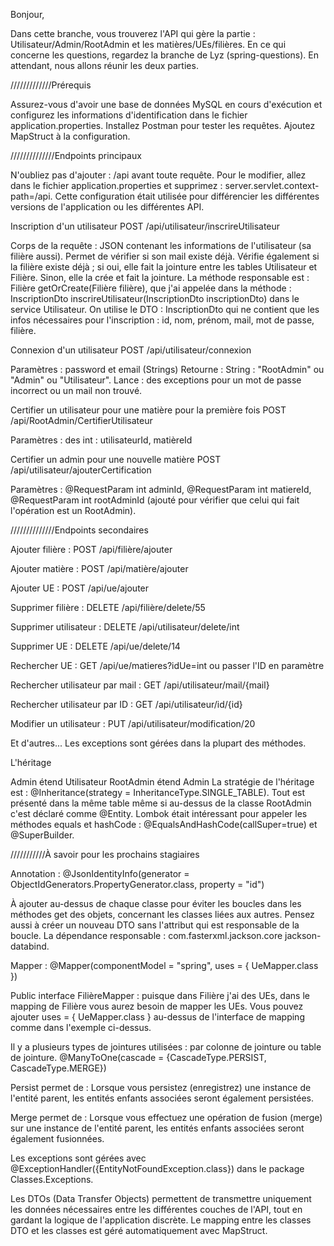

Bonjour,

Dans cette branche, vous trouverez l'API qui gère la partie : Utilisateur/Admin/RootAdmin et les matières/UEs/filières. En ce qui concerne les questions, regardez la branche de Lyz (spring-questions). En attendant, nous allons réunir les deux parties.

/////////////Prérequis

Assurez-vous d'avoir une base de données MySQL en cours d'exécution et configurez les informations d'identification dans le fichier application.properties. Installez Postman pour tester les requêtes. Ajoutez MapStruct à la configuration.

//////////////Endpoints principaux


N'oubliez pas d'ajouter : /api avant toute requête. Pour le modifier, allez dans le fichier application.properties et supprimez : server.servlet.context-path=/api. Cette configuration était utilisée pour différencier les différentes versions de l'application ou les différentes API.

Inscription d'un utilisateur
POST /api/utilisateur/inscrireUtilisateur

Corps de la requête : JSON contenant les informations de l'utilisateur (sa filière aussi). Permet de vérifier si son mail existe déjà. Vérifie également si la filière existe déjà ; si oui, elle fait la jointure entre les tables Utilisateur et Filière. Sinon, elle la crée et fait la jointure. La méthode responsable est : Filière getOrCreate(Filière filière), que j'ai appelée dans la méthode : InscriptionDto inscrireUtilisateur(InscriptionDto inscriptionDto) dans le service Utilisateur. On utilise le DTO : InscriptionDto qui ne contient que les infos nécessaires pour l'inscription : id, nom, prénom, mail, mot de passe, filière.

Connexion d'un utilisateur
POST /api/utilisateur/connexion

Paramètres : password et email (Strings)
Retourne : String : "RootAdmin" ou "Admin" ou "Utilisateur".
Lance : des exceptions pour un mot de passe incorrect ou un mail non trouvé.

Certifier un utilisateur pour une matière pour la première fois
POST /api/RootAdmin/CertifierUtilisateur

Paramètres : des int : utilisateurId, matièreId

Certifier un admin pour une nouvelle matière
POST /api/utilisateur/ajouterCertification

Paramètres : @RequestParam int adminId, @RequestParam int matiereId, @RequestParam int rootAdminId (ajouté pour vérifier que celui qui fait l'opération est un RootAdmin).


//////////////Endpoints secondaires


Ajouter filière : POST /api/filière/ajouter

Ajouter matière : POST /api/matière/ajouter

Ajouter UE : POST /api/ue/ajouter

Supprimer filière : DELETE /api/filière/delete/55

Supprimer utilisateur : DELETE /api/utilisateur/delete/int

Supprimer UE : DELETE /api/ue/delete/14

Rechercher UE : GET /api/ue/matieres?idUe=int ou passer l'ID en paramètre

Rechercher utilisateur par mail : GET /api/utilisateur/mail/{mail}

Rechercher utilisateur par ID : GET /api/utilisateur/id/{id}

Modifier un utilisateur : PUT /api/utilisateur/modification/20

Et d'autres... Les exceptions sont gérées dans la plupart des méthodes.



L'héritage



Admin étend Utilisateur
RootAdmin étend Admin
La stratégie de l'héritage est : @Inheritance(strategy = InheritanceType.SINGLE_TABLE). Tout est présenté dans la même table même si au-dessus de la classe RootAdmin c'est déclaré comme @Entity. Lombok était intéressant pour appeler les méthodes equals et hashCode : @EqualsAndHashCode(callSuper=true) et @SuperBuilder.

///////////À savoir pour les prochains stagiaires



Annotation : @JsonIdentityInfo(generator = ObjectIdGenerators.PropertyGenerator.class, property = "id")

À ajouter au-dessus de chaque classe pour éviter les boucles dans les méthodes get des objets, concernant les classes liées aux autres. Pensez aussi à créer un nouveau DTO sans l'attribut qui est responsable de la boucle. La dépendance responsable : com.fasterxml.jackson.core jackson-databind.

Mapper : @Mapper(componentModel = "spring", uses = { UeMapper.class })

Public interface FilièreMapper : puisque dans Filière j'ai des UEs, dans le mapping de Filière vous aurez besoin de mapper les UEs. Vous pouvez ajouter uses = { UeMapper.class } au-dessus de l'interface de mapping comme dans l'exemple ci-dessus.

Il y a plusieurs types de jointures utilisées : par colonne de jointure ou table de jointure. @ManyToOne(cascade = {CascadeType.PERSIST, CascadeType.MERGE})


Persist permet de : Lorsque vous persistez (enregistrez) une instance de l'entité parent, les entités enfants associées seront également persistées.

Merge permet de : Lorsque vous effectuez une opération de fusion (merge) sur une instance de l'entité parent, les entités enfants associées seront également fusionnées.



Les exceptions sont gérées avec @ExceptionHandler({EntityNotFoundException.class}) dans le package Classes.Exceptions.

Les DTOs (Data Transfer Objects) permettent de transmettre uniquement les données nécessaires entre les différentes couches de l'API, tout en gardant la logique de l'application discrète. Le mapping entre les classes DTO et les classes est géré automatiquement avec MapStruct.
